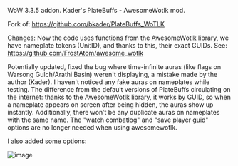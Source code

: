 WoW 3.3.5 addon. Kader's PlateBuffs - AwesomeWotlk mod.

Fork of: https://github.com/bkader/PlateBuffs_WoTLK

Changes: Now the code uses functions from the AwesomeWotlk library, we have nameplate tokens (UnitID), and thanks to this, their exact GUIDs. See: https://github.com/FrostAtom/awesome_wotlk

Potentially updated, fixed the bug where time-infinite auras (like flags on Warsong Gulch/Arathi Basin) weren't displaying, a mistake made by the author (Kader).
I haven't noticed any fake auras on nameplates while testing.
The difference from the default versions of PlateBuffs circulating on the internet: thanks to the AwesomeWotlk library, it works by GUID, so when a nameplate appears on screen after being hidden, the auras show up instantly. 
Additionally, there won’t be any duplicate auras on nameplates with the same name.
The "watch combatlog" and "save player guid" options are no longer needed when using awesomewotlk.

I also added some options:

![image](https://github.com/user-attachments/assets/3ca0665d-88f3-4bcb-b368-823b49ca42b3)

